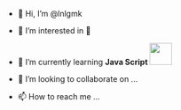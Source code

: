 - 👋 Hi, I’m @lnlgmk
- 👀 I’m interested in  🦖
- 🌱 I’m currently learning **Java Script**
            <img src="https://cdn.jsdelivr.net/gh/devicons/devicon/icons/java/java-original-wordmark.svg" width="40" height="40" />
          
- 💞️ I’m looking to collaborate on ...
- 📫 How to reach me ...

<!---
lnlgmk/lnlgmk is a ✨ special ✨ repository because its `README.md` (this file) appears on your GitHub profile.
You can click the Preview link to take a look at your changes.
--->

